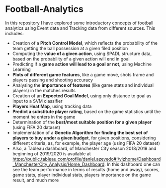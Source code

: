# Football-Analytics

In this repository I have explored some introductory concepts of football analytics using Event data and Tracking data from different sources. This includes:
- Creation of a **Pitch Control Model**, which reflects the probability of the team getting the ball possession at a given filed position
- Computing the **value of a given action**, using SPADL structure data, based on the probability of a given action will end in goal
- Predicting if a **game action will lead to a goal or not**, using Machine Learning
- **Plots of different game features**, like a game move, shots frame and players passing and shooting accuracy
- Analysing the **importance of features** (like game stats and individual players) in the matches results
- Creation of an **Expected Goal Model**, using only distance to goal as input to a SVM classifier
- **Players Heat Map**, using tracking data
- **Predict a substitute player rating**, based on the game statistics until the moment he enters in the game
- Determination of the **best/most suitable position for a given player** (using FIFA 20 dataset)
- Implementation of a **Genetic Algorithm for finding the best set of players to buy under a given budget**, for given positions, considering different criteria, as, for example, the player age (using FIFA 20 dataset)
- Also, a Tableau dashboard, of Manchester City season 2018/2019 and beginning of 2019/2020 is available at https://public.tableau.com/profile/daniel.azevedo#!/vizhome/Dashboard_ManchesterCity_Analysis/Home_Dashboard. In this dashboard one can see the team performance in terms of results (home and away), scores, game stats, player individual stats, players importance on the game result, and much more
